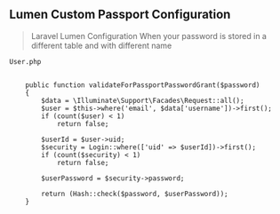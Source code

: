 ## Lumen Custom Passport Configuration
> Laravel Lumen Configuration When your password is stored in a different table and with different name

`User.php`
```

    public function validateForPassportPasswordGrant($password)
    {
        $data = \Illuminate\Support\Facades\Request::all();
        $user = $this->where('email', $data['username'])->first();
        if (count($user) < 1)
            return false;

        $userId = $user->uid;
        $security = Login::where(['uid' => $userId])->first();
        if (count($security) < 1)
            return false;

        $userPassword = $security->password;

        return (Hash::check($password, $userPassword));
    }
```